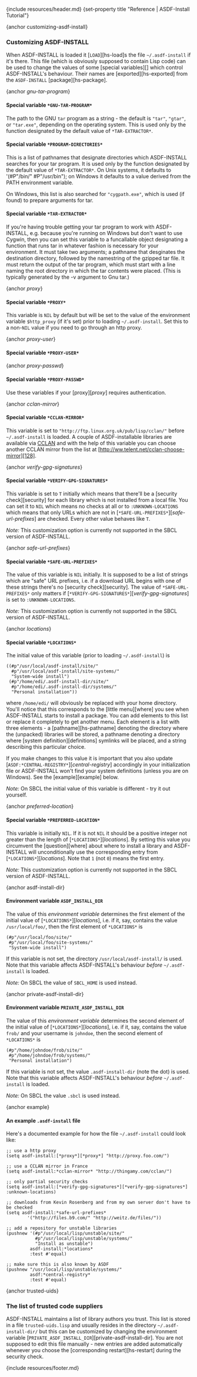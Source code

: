 {include resources/header.md}
{set-property title "Reference | ASDF-Install Tutorial"}

{anchor customizing-asdf-install}

### Customizing ASDF-INSTALL

When ASDF-INSTALL is loaded it [`LOAD`][hs-load]s the file `~/.asdf-install` if it's there. This file (which is obviously supposed to contain Lisp code) can be used to change the values of some [special variables][] which control ASDF-INSTALL's behaviour. Their names are [exported][hs-exported] from the `ASDF-INSTALL` [package][hs-package]. 

{anchor *gnu-tar-program*}

#### Special variable `*GNU-TAR-PROGRAM*`

The path to the GNU `tar` program as a string - the default is `"tar"`, `"gtar"`, or `"tar.exe"`, depending on the operating system.  This is used only by the function designated by the default value of `*TAR-EXTRACTOR*`.

#### Special variable `*PROGRAM-DIRECTORIES*`

This is a list of pathnames that designate directories which ASDF-INSTALL searches for your tar program. It is used only by the function designated by the default value of `*TAR-EXTRACTOR*`. On Unix systems, it defaults to '(#P"/bin/" #P"/usr/bin"); on Windows it defaults to a value derived from the PATH environment variable.

On Windows, this list is also searched for `"cygpath.exe"`, which is used (if found) to prepare arguments for tar.

#### Special variable `*TAR-EXTRACTOR*`

If you're having trouble getting your tar program to work with
ASDF-INSTALL, e.g. because you're running on Windows but don't want to
use Cygwin, then you can set this variable to a funcallable object
designating a function that runs tar in whatever fashion is necessary
for your environment. It must take two arguments; a pathname that
desginates the destination directory, followed by the namestring of
the gzipped tar file. It must return the output of the tar program,
which must start with a line naming the root directory in which the
tar contents were placed. (This is typically generated by the -v
argument to Gnu tar.)

{anchor *proxy*}

#### Special variable `*PROXY*`

This variable is `NIL` by default but will be set to the value of the environment variable `$http_proxy` (if it's set) prior to loading `~/.asdf-install`. Set this to a non-`NIL` value if you need to go through an http proxy. 

{anchor *proxy-user*}

#### Special variable `*PROXY-USER*`

{anchor *proxy-passwd*}

#### Special variable `*PROXY-PASSWD*`

Use these variables if your [proxy][*proxy*] requires authentication. 

{anchor *cclan-mirror*}

#### Special variable `*CCLAN-MIRROR*`

This variable is set to `"http://ftp.linux.org.uk/pub/lisp/cclan/"` before `~/.asdf-install` is loaded. A couple of ASDF-installable libraries are available via [CCLAN][127] and with the help of this variable you can choose another CCLAN mirror from the list at [http://ww.telent.net/cclan-choose-mirror][128]. 

   [127]: http://www.cliki.net/cclan
   [128]: http://ww.telent.net/cclan-choose-mirror

{anchor *verify-gpg-signatures*}

#### Special variable `*VERIFY-GPG-SIGNATURES*`

This variable is set to `T` initially which means that there'll be a [security check][security] for each library which is not installed from a local file. You can set it to `NIL` which means no checks at all or to `:UNKNOWN-LOCATIONS` which means that only URLs which are not in [`*SAFE-URL-PREFIXES*`][*safe-url-prefixes*] are checked. Every other value behaves like `T`. 

_Note:_ This customization option is currently not supported in the SBCL version of ASDF-INSTALL. 

{anchor *safe-url-prefixes*}

#### Special variable `*SAFE-URL-PREFIXES*`

The value of this variable is `NIL` initially. It is supposed to be a list of strings which are "safe" URL prefixes, i.e. if a download URL begins with one of these strings there's no [security check][security]. The value of `*SAFE-URL-PREFIXES*` only matters if [`*VERIFY-GPG-SIGNATURES*`][*verify-gpg-signatures*] is set to `:UNKNOWN-LOCATIONS`. 


_Note:_ This customization option is currently not supported in the SBCL version of ASDF-INSTALL. 

{anchor *locations*}

#### Special variable `*LOCATIONS*`

The initial value of this variable (prior to loading `~/.asdf-install`) is 
    
    ((#p"/usr/local/asdf-install/site/"
      #p"/usr/local/asdf-install/site-systems/"
      "System-wide install")
     (#p"/home/edi/.asdf-install-dir/site/"
      #p"/home/edi/.asdf-install-dir/systems/"
      "Personal installation"))

where `/home/edi/` will obviously be replaced with your home directory. You'll notice that this corresponds to the [little menu][where] you see when ASDF-INSTALL starts to install a package. You can add elements to this list or replace it completely to get another menu. Each element is a list with three elements - a [pathname][hs-pathname] denoting the directory where the (unpacked) libraries will be stored, a pathname denoting a directory where [system definition][definitions] symlinks will be placed, and a string describing this particular choice. 

If you make changes to this value it is important that you also update [`ASDF:*CENTRAL-REGISTRY*`][*central-registry*] accordingly in your initialization file or ASDF-INSTALL won't find your system definitions (unless you are on Windows). See the [example][example] below. 

_Note:_ On SBCL the initial value of this variable is different - try it out yourself. 

{anchor *preferred-location*}

#### Special variable `*PREFERRED-LOCATION*`

This variable is initially `NIL`. If it is not `NIL` it should be a positive integer not greater than the length of [`*LOCATIONS*`][*locations*]. By setting this value you circumvent the [question][where] about where to install a library and ASDF-INSTALL will unconditionally use the corresponding entry from [`*LOCATIONS*`][*locations*]. Note that `1` (not `0`) means the first entry. 

_Note:_ This customization option is currently not supported in the SBCL version of ASDF-INSTALL. 

{anchor asdf-install-dir}

#### Environment variable `ASDF_INSTALL_DIR`

The value of this _environment variable_ determines the first element of the initial value of [`*LOCATIONS*`][*locations*], i.e. if it, say, contains the value `/usr/local/foo/`, then the first element of `*LOCATIONS*` is 
    

    (#p"/usr/local/foo/site/"
     #p"/usr/local/foo/site-systems/"
     "System-wide install")

If this variable is not set, the directory `/usr/local/asdf-install/` is used. Note that this variable affects ASDF-INSTALL's behaviour _before_ `~/.asdf-install` is loaded. 

_Note:_ On SBCL the value of `SBCL_HOME` is used instead. 

{anchor private-asdf-install-dir}

#### Environment variable `PRIVATE_ASDF_INSTALL_DIR`

The value of this _environment variable_ determines the second element of the initial value of [`*LOCATIONS*`][*locations*], i.e. if it, say, contains the value `frob/` and your username is `johndoe`, then the second element of `*LOCATIONS*` is 
    

    (#p"/home/johndoe/frob/site/"
     #p"/home/johndoe/frob/systems/"
     "Personal installation")

If this variable is not set, the value `.asdf-install-dir` (note the dot) is used. Note that this variable affects ASDF-INSTALL's behaviour _before_ `~/.asdf-install` is loaded. 

_Note:_ On SBCL the value `.sbcl` is used instead. 

{anchor example}

#### An example `.asdf-install` file

Here's a documented example for how the file `~/.asdf-install` could look like: 
    
    ;; use a http proxy
    (setq asdf-install:[*proxy*][*proxy*] "http://proxy.foo.com/")
    
    ;; use a CCLAN mirror in France
    (setq asdf-install:*cclan-mirror* "http://thingamy.com/cclan/")
    
    ;; only partial security checks
    (setq asdf-install:[*verify-gpg-signatures*][*verify-gpg-signatures*] :unknown-locations)
    
    ;; downloads from Kevin Rosenberg and from my own server don't have to be checked
    (setq asdf-install:*safe-url-prefixes*
            '("http://files.b9.com/" "http://weitz.de/files/"))
    
    ;; add a repository for unstable libraries
    (pushnew '(#p"/usr/local/lisp/unstable/site/"
               #p"/usr/local/lisp/unstable/systems/"
               "Install as unstable")
             asdf-install:*locations*
             :test #'equal)
    
    ;; make sure this is also known by ASDF
    (pushnew "/usr/local/lisp/unstable/systems/"
             asdf:*central-registry*
             :test #'equal)

{anchor trusted-uids}

### The list of trusted code suppliers

ASDF-INSTALL maintains a list of library authors you trust. This list is stored in a file `trusted-uids.lisp` and usually resides in the directory `~/.asdf-install-dir/` but this can be customized by changing the environment variable [`PRIVATE_ASDF_INSTALL_DIR`][private-asdf-install-dir]. You are not supposed to edit this file manually - new entries are added automatically whenever you choose the [corresponding restart][hs-restart] during the security check.   

{include resources/footer.md}

